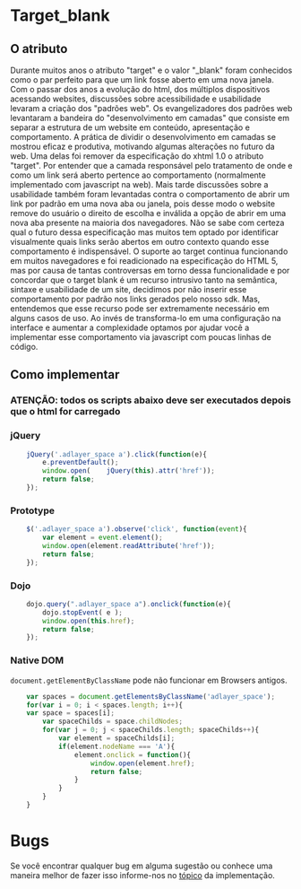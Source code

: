 # Target_blank

## O atributo
Durante muitos anos o atributo "target" e o valor "_blank" foram conhecidos como o par perfeito para que um link fosse aberto em uma nova janela.
Com o passar dos anos a evolução do html, dos múltiplos dispositivos acessando websites, discussões sobre  acessibilidade e usabilidade levaram a criação dos "padrões web".
Os evangelizadores dos padrões web levantaram a bandeira do "desenvolvimento em camadas" que consiste em separar a estrutura de um website em conteúdo, apresentação e comportamento.
A prática de dividir o desenvolvimento em camadas se mostrou eficaz e produtiva, motivando algumas alterações no futuro da web. Uma delas foi remover da especificação do xhtml 1.0 o atributo "target". Por entender que a camada responsável pelo tratamento de onde e como um link será aberto pertence ao comportamento (normalmente implementado com javascript na web).
Mais tarde discussões sobre a usabilidade também foram levantadas contra o comportamento de abrir um link por padrão em uma nova aba ou janela, pois desse modo o website remove do usuário o direito de escolha e inválida a opção de abrir em uma nova aba presente na maioria dos navegadores.
Não se sabe com certeza qual o futuro dessa especificação mas muitos tem optado por identificar visualmente quais links serão abertos em outro contexto quando esse comportamento é indispensável.
O suporte ao target continua funcionando em muitos navegadores e foi readicionado na especificação do HTML 5, mas por causa de tantas controversas em torno dessa funcionalidade e por concordar que o target blank é um recurso intrusivo tanto na semântica, sintaxe e usabilidade de um site, decidimos por não inserir esse comportamento por padrão nos links gerados pelo nosso sdk.
Mas, entendemos que esse recurso pode ser extremamente necessário em alguns casos de uso. 
Ao  invés de transforma-lo em uma configuração na interface e aumentar a complexidade optamos por ajudar você a implementar esse comportamento via javascript com poucas linhas de código. 

## Como implementar
### ATENÇÃO: todos os scripts abaixo deve ser executados depois que o html for carregado

### jQuery
```javascript
	jQuery('.adlayer_space a').click(function(e){
		e.preventDefault();
		window.open(	jQuery(this).attr('href'));
		return false;
	});
```
### Prototype
```javascript
	$('.adlayer_space a').observe('click', function(event){
		var element = event.element();
		window.open(element.readAttribute('href'));
		return false;
	});
```

### Dojo
```javascript
	dojo.query(".adlayer_space a").onclick(function(e){
		dojo.stopEvent( e );
		window.open(this.href);
		return false;
	});
```

### Native DOM
`document.getElementByClassName` pode não funcionar em Browsers antigos.

```javascript
	var spaces = document.getElementsByClassName('adlayer_space');
	for(var i = 0; i < spaces.length; i++){
   	var space = spaces[i];
    	var spaceChilds = space.childNodes;
  		for(var j = 0; j < spaceChilds.length; spaceChilds++){
			var element = spaceChilds[i];
			if(element.nodeName === 'A'){
				element.onclick = function(){
					window.open(element.href);
					return false;
				}
			}
		}
	}
```

# Bugs
Se você encontrar qualquer bug em alguma sugestão ou conhece uma maneira melhor de fazer isso informe-nos no [tópico](https://github.com/adlayer/gallery/issues/1) da implementação.